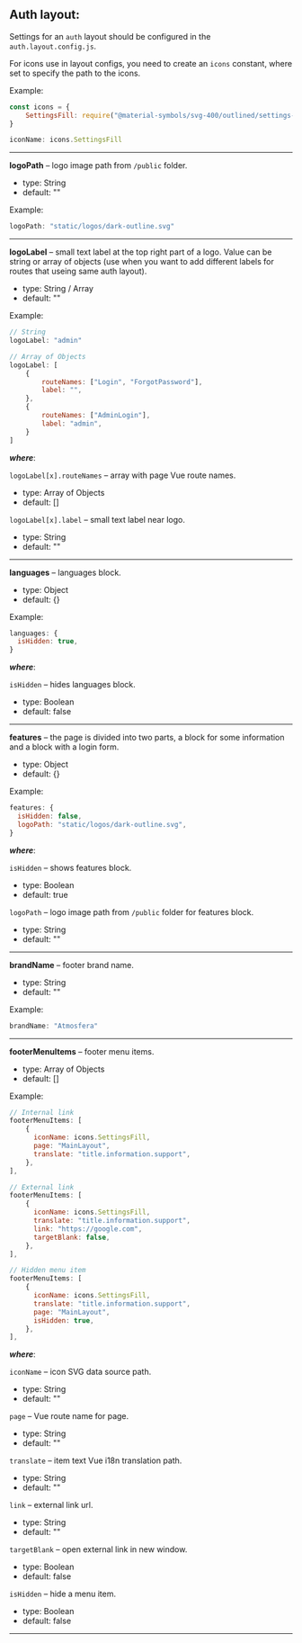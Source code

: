 ## Auth layout:

Settings for an `auth` layout should be configured in the `auth.layout.config.js`.

For icons use in layout configs, you need to create an `icons` constant, where set to specify the path to the icons.

Example:

``` javascript
const icons = {
    SettingsFill: require("@material-symbols/svg-400/outlined/settings-fill.svg"),
}

iconName: icons.SettingsFill
```

***

**logoPath** – logo image path from `/public` folder.
- type: String
- default: ""

Example:

``` javascript
logoPath: "static/logos/dark-outline.svg"
```

***

**logoLabel** – small text label at the top right part of a logo. Value can be string or array of objects (use when you want to add different labels for routes that useing same auth layout).
- type: String / Array
- default: ""

Example:

``` javascript
// String
logoLabel: "admin"
```    


``` javascript
// Array of Objects
logoLabel: [
    {     
        routeNames: ["Login", "ForgotPassword"],
        label: "",
    },
    {     
        routeNames: ["AdminLogin"],
        label: "admin",
    }
]
```
***where***:

`logoLabel[x].routeNames` – array with page Vue route names.
- type: Array of Objects
- default: []

`logoLabel[x].label` – small text label near logo.
- type: String
- default: ""

***

**languages** – languages block.
- type: Object
- default: {}

Example:

``` javascript    
languages: {
  isHidden: true,
}
```
***where***:

`isHidden` – hides languages block.
- type: Boolean
- default: false

***

**features** – the page is divided into two parts, a block for some information and a block with a login form.
- type: Object
- default: {}

Example:

``` javascript   
features: {
  isHidden: false,
  logoPath: "static/logos/dark-outline.svg",
}
```
***where***:

`isHidden` – shows features block.
- type: Boolean
- default: true

`logoPath` – logo image path from `/public` folder for features block.
- type: String
- default: ""

***

**brandName** – footer brand name.
- type: String
- default: ""

Example:

``` javascript
brandName: "Atmosfera"
``` 

***

**footerMenuItems** – footer menu items.
- type: Array of Objects
- default: []

Example:

``` javascript
// Internal link 
footerMenuItems: [
    {
      iconName: icons.SettingsFill,
      page: "MainLayout",
      translate: "title.information.support", 
    },
],
```

``` javascript
// External link
footerMenuItems: [
    {
      iconName: icons.SettingsFill,
      translate: "title.information.support",
      link: "https://google.com",
      targetBlank: false,
    },
],
```

``` javascript
// Hidden menu item
footerMenuItems: [
    {
      iconName: icons.SettingsFill,
      translate: "title.information.support",
      page: "MainLayout",
      isHidden: true,
    },
],
```

***where***:

`iconName` – icon SVG data source path.
- type: String
- default: ""

`page` – Vue route name for page.
- type: String
- default: ""

`translate` – item text Vue i18n translation path.
- type: String
- default: ""

`link` – external link url.
- type: String
- default: ""

`targetBlank` – open external link in new window.
- type: Boolean
- default: false

`isHidden` – hide a menu item.
- type: Boolean
- default: false

***
